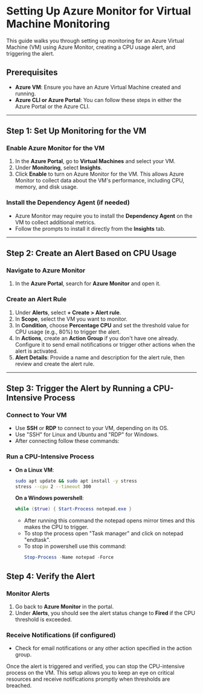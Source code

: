 # Setting Up Azure Monitor for Virtual Machine Monitoring

This guide walks you through setting up monitoring for an Azure Virtual Machine (VM) using Azure Monitor, creating a CPU usage alert, and triggering the alert.

## Prerequisites
- **Azure VM**: Ensure you have an Azure Virtual Machine created and running.
- **Azure CLI or Azure Portal**: You can follow these steps in either the Azure Portal or the Azure CLI.

---

## Step 1: Set Up Monitoring for the VM

### Enable Azure Monitor for the VM
1. In the **Azure Portal**, go to **Virtual Machines** and select your VM.
2. Under **Monitoring**, select **Insights**.
3. Click **Enable** to turn on Azure Monitor for the VM. This allows Azure Monitor to collect data about the VM's performance, including CPU, memory, and disk usage.

### Install the Dependency Agent (if needed)
- Azure Monitor may require you to install the **Dependency Agent** on the VM to collect additional metrics.
- Follow the prompts to install it directly from the **Insights** tab.

---

## Step 2: Create an Alert Based on CPU Usage

### Navigate to Azure Monitor
1. In the **Azure Portal**, search for **Azure Monitor** and open it.

### Create an Alert Rule
1. Under **Alerts**, select **+ Create > Alert rule**.
2. In **Scope**, select the VM you want to monitor.
3. In **Condition**, choose **Percentage CPU** and set the threshold value for CPU usage (e.g., 80%) to trigger the alert.
4. In **Actions**, create an **Action Group** if you don't have one already. Configure it to send email notifications or trigger other actions when the alert is activated.
5. **Alert Details**: Provide a name and description for the alert rule, then review and create the alert rule.

---

## Step 3: Trigger the Alert by Running a CPU-Intensive Process

### Connect to Your VM
- Use **SSH** or **RDP** to connect to your VM, depending on its OS.
- Use "SSH" for Linux and Ubuntu and "RDP" for Windows.
- After connecting follow these commands:

### Run a CPU-Intensive Process
- **On a Linux VM**:
  ```bash
  sudo apt update && sudo apt install -y stress
  stress --cpu 2 --timeout 300
  ```

  **On a Windows powershell**:
  ```powershell
  while ($true) { Start-Process notepad.exe }
  ```
  - After running this command the notepad opens mirror times and this makes the CPU to trigger.
  - To stop the process open "Task manager" and click on notepad "endtask".
  - To stop in powershell use this command:
    ```powershell
    Stop-Process -Name notepad -Force
    ```

 
## Step 4: Verify the Alert

### Monitor Alerts
1. Go back to **Azure Monitor** in the portal.
2. Under **Alerts**, you should see the alert status change to **Fired** if the CPU threshold is exceeded.

### Receive Notifications (if configured)
- Check for email notifications or any other action specified in the action group.

Once the alert is triggered and verified, you can stop the CPU-intensive process on the VM. This setup allows you to keep an eye on critical resources and receive notifications promptly when thresholds are breached.

    


